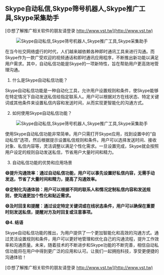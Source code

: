 ## **Skype自动私信,Skype筛号机器人,Skype推广工具,Skype采集助手**

[😍想了解推广相关软件的朋友请登录 http://www.vst.tw](http://www.vst.tw)

 <center><img src="https://vst.tw/MP4/tuiguang/png/5.png" alt="Skype自动私信,Skype筛号机器人,Skype推广工具,Skype采集助手"></center>

在当今社交网络盛行的时代，人们越来越依赖各种即时通讯工具来进行沟通。而Skype作为一款广受欢迎的视频通话和即时通讯应用程序，不断推出新功能以满足用户需求。其中，自动私信功能是Skype的一项新特性，旨在帮助用户更高效地管理沟通。

1. 什么是Skype自动私信功能？

Skype自动私信功能是一种自动化工具，允许用户设置规则和条件，使Skype能够在特定情况下自动发送私信给指定联系人。用户可以根据对方在线状态、特定关键词或其他条件来设置私信内容和发送时间，从而实现更智能化的沟通方式。

2. 如何使用Skype自动私信功能？

 <center><img src="https://vst.tw/MP4/tuiguang/png/0.png" alt="Skype自动私信,Skype筛号机器人,Skype推广工具,Skype采集助手"></center>

使用Skype自动私信功能非常简单。用户只需打开Skype应用，找到设置中的“自动私信”选项，然后根据提示设置私信规则和条件。用户可以选择发送时间、接收对象、私信内容等，灵活调整以满足个性化需求。一旦设置完成，Skype就会按照用户设定的规则自动发送私信，节省用户大量时间和精力。

3. 自动私信功能的优势和应用场景

**😄提升沟通效率：通过自动私信功能，用户可以事先设置好私信内容，无需手动发送，节省了大量时间和精力，提高了沟通效率。**

**😄定制化沟通体验：用户可以根据不同的联系人和情况定制私信内容和发送规则，使沟通更加个性化和贴近需求。**

**😄及时回复和提醒：通过设定特定关键词或在线状态条件，用户可以确保在重要时刻发送私信，提醒对方及时回复或注意事项。**

**😄4. 结语**

Skype自动私信功能的推出，为用户提供了一个更加智能化和高效的沟通方式。通过灵活设置规则和条件，用户可以更好地管理和优化自己的沟通流程，提升工作效率和沟通质量。未来，随着技术的不断进步和Skype功能的不断完善，相信自动私信功能将在用户中得到更广泛的应用和认可。让我们一起拥抱科技，享受更便捷的沟通体验！

[😍想了解推广相关软件的朋友请登录 http://www.vst.tw](http://www.vst.tw)



